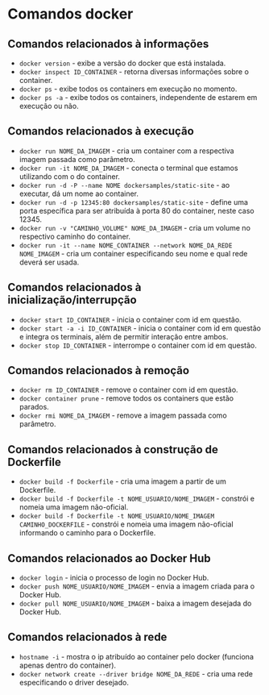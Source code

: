 # Comandos docker

## Comandos relacionados à informações

- `docker version` - exibe a versão do docker que está instalada.
- `docker inspect ID_CONTAINER` - retorna diversas informações sobre o container.
- `docker ps` - exibe todos os containers em execução no momento.
- `docker ps -a` - exibe todos os containers, independente de estarem em execução ou não.

## Comandos relacionados à execução

- `docker run NOME_DA_IMAGEM` - cria um container com a respectiva imagem passada como parâmetro.
- `docker run -it NOME_DA_IMAGEM` - conecta o terminal que estamos utilizando com o do container.
- `docker run -d -P --name NOME dockersamples/static-site` - ao executar, dá um nome ao container.
- `docker run -d -p 12345:80 dockersamples/static-site` - define uma porta específica para ser atribuída à porta 80 do container, neste caso 12345.
- `docker run -v "CAMINHO_VOLUME" NOME_DA_IMAGEM` - cria um volume no respectivo caminho do container.
- `docker run -it --name NOME_CONTAINER --network NOME_DA_REDE NOME_IMAGEM` - cria um container especificando seu nome e qual rede deverá ser usada.

## Comandos relacionados à inicialização/interrupção

- `docker start ID_CONTAINER` - inicia o container com id em questão.
- `docker start -a -i ID_CONTAINER` - inicia o container com id em questão e integra os terminais, além de permitir interação entre ambos.
- `docker stop ID_CONTAINER` - interrompe o container com id em questão.

## Comandos relacionados à remoção

- `docker rm ID_CONTAINER` - remove o container com id em questão.
- `docker container prune` - remove todos os containers que estão parados.
- `docker rmi NOME_DA_IMAGEM` - remove a imagem passada como parâmetro.

## Comandos relacionados à construção de Dockerfile

- `docker build -f Dockerfile` - cria uma imagem a partir de um Dockerfile.
- `docker build -f Dockerfile -t NOME_USUARIO/NOME_IMAGEM` - constrói e nomeia uma imagem não-oficial.
- `docker build -f Dockerfile -t NOME_USUARIO/NOME_IMAGEM CAMINHO_DOCKERFILE` - constrói e nomeia uma imagem não-oficial informando o caminho para o Dockerfile.

## Comandos relacionados ao Docker Hub

- `docker login` - inicia o processo de login no Docker Hub.
- `docker push NOME_USUARIO/NOME_IMAGEM` - envia a imagem criada para o Docker Hub.
- `docker pull NOME_USUARIO/NOME_IMAGEM` - baixa a imagem desejada do Docker Hub.

## Comandos relacionados à rede

- `hostname -i` - mostra o ip atribuído ao container pelo docker (funciona apenas dentro do container).
- `docker network create --driver bridge NOME_DA_REDE` - cria uma rede especificando o driver desejado.
